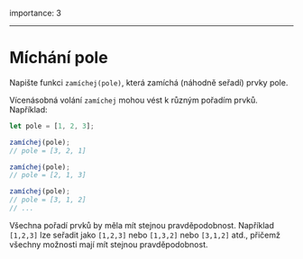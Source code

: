 importance: 3

---

# Míchání pole

Napište funkci `zamíchej(pole)`, která zamíchá (náhodně seřadí) prvky pole.

Vícenásobná volání `zamíchej` mohou vést k různým pořadím prvků. Například:

```js
let pole = [1, 2, 3];

zamíchej(pole);
// pole = [3, 2, 1]

zamíchej(pole);
// pole = [2, 1, 3]

zamíchej(pole);
// pole = [3, 1, 2]
// ...
```

Všechna pořadí prvků by měla mít stejnou pravděpodobnost. Například `[1,2,3]` lze seřadit jako `[1,2,3]` nebo `[1,3,2]` nebo `[3,1,2]` atd., přičemž všechny možnosti mají mít stejnou pravděpodobnost.
